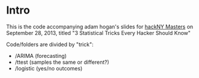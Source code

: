 # Intro

This is the code accompanying adam hogan's slides for [hackNY Masters](http://hacknymasters.com/) on September 28, 2013, 
titled "3 Statistical Tricks Every Hacker Should Know"

Code/folders are divided by "trick":

* /ARIMA (forecasting)
* /ttest (samples the same or different?)
* /logistic (yes/no outcomes)
